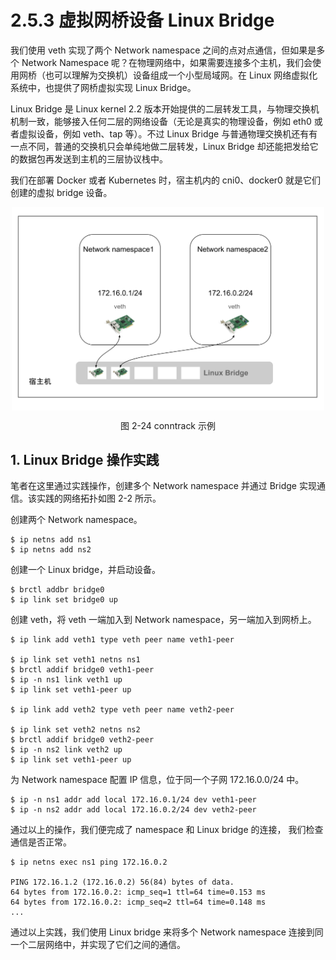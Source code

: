# 2.5.3 虚拟网桥设备 Linux Bridge

我们使用 veth 实现了两个 Network namespace 之间的点对点通信，但如果是多个 Network Namespace 呢？在物理网络中，如果需要连接多个主机，我们会使用网桥（也可以理解为交换机）设备组成一个小型局域网。在 Linux 网络虚拟化系统中，也提供了网桥虚拟实现 Linux Bridge。

Linux Bridge 是 Linux kernel 2.2 版本开始提供的二层转发工具，与物理交换机机制一致，能够接入任何二层的网络设备（无论是真实的物理设备，例如 eth0 或者虚拟设备，例如 veth、tap 等）。不过 Linux Bridge 与普通物理交换机还有有一点不同，普通的交换机只会单纯地做二层转发，Linux Bridge 却还能把发给它的数据包再发送到主机的三层协议栈中。

我们在部署 Docker 或者 Kubernetes 时，宿主机内的 cni0、docker0 就是它们创建的虚拟 bridge 设备。

<div  align="center">
    <img src="../assets/linux-bridge.svg" width = "500"  align=center />
    <p>图 2-24 conntrack 示例</p>
</div>

## 1. Linux Bridge 操作实践

笔者在这里通过实践操作，创建多个 Network namespace 并通过 Bridge 实现通信。该实践的网络拓扑如图 2-2 所示。

创建两个 Network namespace。

```
$ ip netns add ns1
$ ip netns add ns2
```

创建一个 Linux bridge，并启动设备。

```
$ brctl addbr bridge0
$ ip link set bridge0 up
```

创建 veth，将 veth 一端加入到 Network namespace，另一端加入到网桥上。

```
$ ip link add veth1 type veth peer name veth1-peer

$ ip link set veth1 netns ns1
$ brctl addif bridge0 veth1-peer
$ ip -n ns1 link veth1 up
$ ip link set veth1-peer up

$ ip link add veth2 type veth peer name veth2-peer

$ ip link set veth2 netns ns2
$ brctl addif bridge0 veth2-peer
$ ip -n ns2 link veth2 up
$ ip link set veth1-peer up
```

为 Network namespace 配置 IP 信息，位于同一个子网 172.16.0.0/24 中。

```
$ ip -n ns1 addr add local 172.16.0.1/24 dev veth1-peer
$ ip -n ns2 addr add local 172.16.0.2/24 dev veth2-peer
```

通过以上的操作，我们便完成了 namespace 和 Linux bridge 的连接， 我们检查通信是否正常。

```
$ ip netns exec ns1 ping 172.16.0.2

PING 172.16.1.2 (172.16.0.2) 56(84) bytes of data.
64 bytes from 172.16.0.2: icmp_seq=1 ttl=64 time=0.153 ms
64 bytes from 172.16.0.2: icmp_seq=2 ttl=64 time=0.148 ms
...
```

通过以上实践，我们使用 Linux bridge 来将多个 Network namespace 连接到同一个二层网络中，并实现了它们之间的通信。
